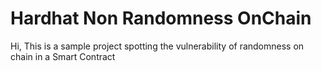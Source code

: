 # Hardhat Non Randomness OnChain 

Hi, This is a sample project spotting the vulnerability of randomness on chain in a Smart Contract
